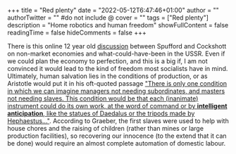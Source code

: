 +++
title = "Red plenty"
date = "2022-05-12T6:47:46+01:00"
author = ""
authorTwitter = "" #do not include @
cover = ""
tags = ["Red plenty"]
description = "Home robotics and human freedom"
showFullContent = false
readingTime = false
hideComments = false
+++

There is this online 12 year old [discussion](https://archive.org/details/debatecockshottspufford) between Spufford and Cockshott on non-market economies and what-could-have-been in the USSR. Even if we could plan the economy to perfection, and this is a big if, I am not convinced it would lead to the kind of freedom most socialists have in mind. Ultimately, human salvation lies in the conditions of production, or as Aristotle would put it in his oft-quoted passage ["There is only one condition in which we can imagine managers not needing subordinates, and masters not needing slaves. This condition would be that each (inanimate) instrument could do its own work, at the word of command or by **intelligent anticipation**, like the statues of Daedalus or the tripods made by Hephaestus..."](https://www.discovermagazine.com/the-sciences/aristotle-on-household-robots). According to Graeber, the first slaves were used to help with house chores and the raising of children (rather than mines or large production facilities), so recovering our innocence (to the extend that it can be done) would require an almost complete automation of domestic labour. 
